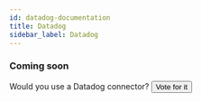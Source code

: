 ```yaml
---
id: datadog-documentation
title: Datadog
sidebar_label: Datadog
---
```


### Coming soon

Would you use a Datadog connector? <input class='vote_btn' type='button' value='Vote for it' onClick='this.value="Thanks!"; this.disabled=true; sendEvent("honeypot_connector", "vote", "Datadog")'/>

